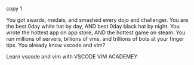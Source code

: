 copy 1

You got awards, medals, and smashed every dojo and challenger.
You are the best 0day white hat by day, AND best 0day black hat by night.
You wrote the hottest app on app store, AND the hottest game on steam.
You run millions of servers, billions of vms, and trillions of bots at your finger tips.
You already know vscode and vim?

Learn vscode and vim with VSCODE VIM ACADEMEY

